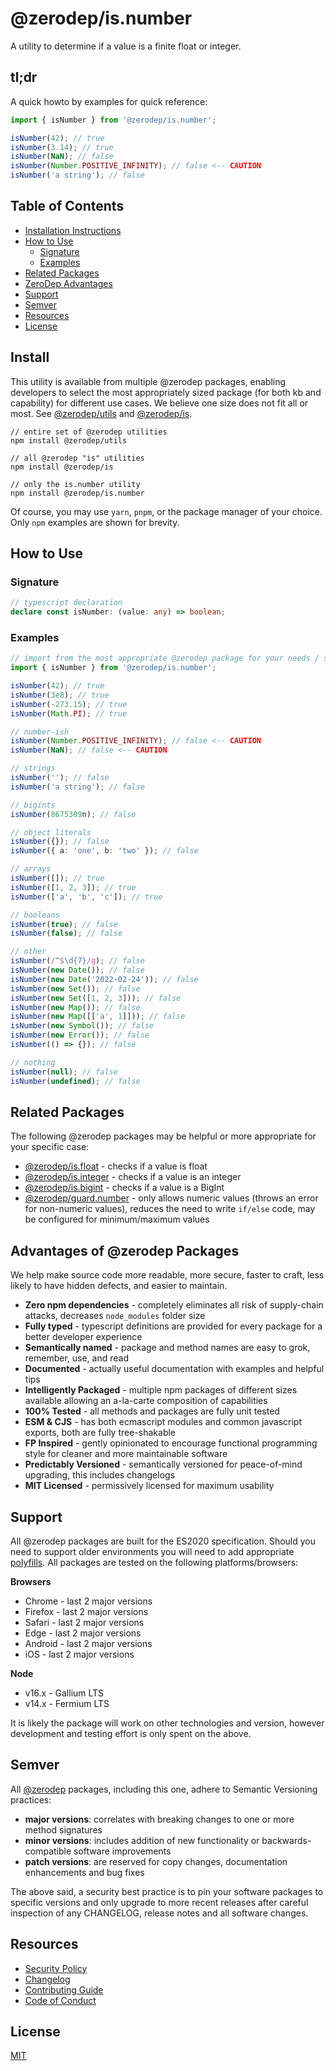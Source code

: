 # @zerodep/is.number

A utility to determine if a value is a finite float or integer.

## tl;dr

A quick howto by examples for quick reference:

```typescript
import { isNumber } from '@zerodep/is.number';

isNumber(42); // true
isNumber(3.14); // true
isNumber(NaN); // false
isNumber(Number.POSITIVE_INFINITY); // false <-- CAUTION
isNumber('a string'); // false
```

## Table of Contents

- [Installation Instructions](#install)
- [How to Use](#how-to-use)
  - [Signature](#signature)
  - [Examples](#examples)
- [Related Packages](#related-packages)
- [ZeroDep Advantages](#advantages-of-zerodep-packages)
- [Support](#support)
- [Semver](#semver)
- [Resources](#resources)
- [License](#license)

## Install

This utility is available from multiple @zerodep packages, enabling developers to select the most appropriately sized package (for both kb and capability) for different use cases. We believe one size does not fit all or most. See [@zerodep/utils](https://www.npmjs.com/package/@zerodep/utils) and [@zerodep/is](https://www.npmjs.com/package/@zerodep/is).

```
// entire set of @zerodep utilities
npm install @zerodep/utils

// all @zerodep "is" utilities
npm install @zerodep/is

// only the is.number utility
npm install @zerodep/is.number
```

Of course, you may use `yarn`, `pnpm`, or the package manager of your choice. Only `npm` examples are shown for brevity.

## How to Use

### Signature

```typescript
// typescript declaration
declare const isNumber: (value: any) => boolean;
```

### Examples

```typescript
// import from the most appropriate @zerodep package for your needs / specific use case (see the Install section above)
import { isNumber } from '@zerodep/is.number';

isNumber(42); // true
isNumber(3e8); // true
isNumber(-273.15); // true
isNumber(Math.PI); // true

// number-ish
isNumber(Number.POSITIVE_INFINITY); // false <-- CAUTION
isNumber(NaN); // false <-- CAUTION

// strings
isNumber(''); // false
isNumber('a string'); // false

// bigints
isNumber(8675309n); // false

// object literals
isNumber({}); // false
isNumber({ a: 'one', b: 'two' }); // false

// arrays
isNumber([]); // true
isNumber([1, 2, 3]); // true
isNumber(['a', 'b', 'c']); // true

// booleans
isNumber(true); // false
isNumber(false); // false

// other
isNumber(/^$\d{7}/g); // false
isNumber(new Date()); // false
isNumber(new Date('2022-02-24')); // false
isNumber(new Set()); // false
isNumber(new Set([1, 2, 3])); // false
isNumber(new Map()); // false
isNumber(new Map([['a', 1]])); // false
isNumber(new Symbol()); // false
isNumber(new Error()); // false
isNumber(() => {}); // false

// nothing
isNumber(null); // false
isNumber(undefined); // false
```

## Related Packages

The following @zerodep packages may be helpful or more appropriate for your specific case:

- [@zerodep/is.float](https://www.npmjs.com/package/@zerodep/is.float) - checks if a value is float
- [@zerodep/is.integer](https://www.npmjs.com/package/@zerodep/is.integer) - checks if a value is an integer
- [@zerodep/is.bigint](https://www.npmjs.com/package/@zerodep/is.bigint) - checks if a value is a BigInt
- [@zerodep/guard.number](https://www.npmjs.com/package/@zerodep/guard.number) - only allows numeric values (throws an error for non-numeric values), reduces the need to write `if/else` code, may be configured for minimum/maximum values

## Advantages of @zerodep Packages

We help make source code more readable, more secure, faster to craft, less likely to have hidden defects, and easier to maintain.

- **Zero npm dependencies** - completely eliminates all risk of supply-chain attacks, decreases `node_modules` folder size
- **Fully typed** - typescript definitions are provided for every package for a better developer experience
- **Semantically named** - package and method names are easy to grok, remember, use, and read
- **Documented** - actually useful documentation with examples and helpful tips
- **Intelligently Packaged** - multiple npm packages of different sizes available allowing an a-la-carte composition of capabilities
- **100% Tested** - all methods and packages are fully unit tested
- **ESM & CJS** - has both ecmascript modules and common javascript exports, both are fully tree-shakable
- **FP Inspired** - gently opinionated to encourage functional programming style for cleaner and more maintainable software
- **Predictably Versioned** - semantically versioned for peace-of-mind upgrading, this includes changelogs
- **MIT Licensed** - permissively licensed for maximum usability

## Support

All @zerodep packages are built for the ES2020 specification. Should you need to support older environments you will need to add appropriate [polyfills](https://developer.mozilla.org/en-US/docs/Glossary/Polyfill). All packages are tested on the following platforms/browsers:

**Browsers**

- Chrome - last 2 major versions
- Firefox - last 2 major versions
- Safari - last 2 major versions
- Edge - last 2 major versions
- Android - last 2 major versions
- iOS - last 2 major versions

**Node**

- v16.x - Gallium LTS
- v14.x - Fermium LTS

It is likely the package will work on other technologies and version, however development and testing effort is only spent on the above.

## Semver

All [@zerodep](https://github.com/cdepage/zerodep) packages, including this one, adhere to Semantic Versioning practices:

- **major versions**: correlates with breaking changes to one or more method signatures
- **minor versions**: includes addition of new functionality or backwards-compatible software improvements
- **patch versions**: are reserved for copy changes, documentation enhancements and bug fixes

The above said, a security best practice is to pin your software packages to specific versions and only upgrade to more recent releases after careful inspection of any CHANGELOG, release notes and all software changes.

## Resources

- [Security Policy](https://github.com/cdepage/zerodep/blob/main/SECURITY.md)
- [Changelog](https://github.com/cdepage/zerodep/blob/main/packages/is/is.number/CHANGELOG.md)
- [Contributing Guide](https://github.com/cdepage/zerodep/blob/main/CONTRIBUTING.md)
- [Code of Conduct](https://github.com/cdepage/zerodep/blob/main/CODE_OF_CONDUCT.md)

## License

[MIT](https://github.com/cdepage/zerodep/blob/main/LICENSE)
